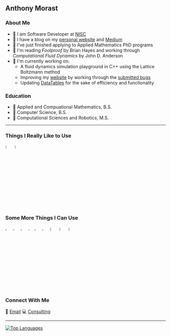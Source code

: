 ## Anthony Morast

### About Me
+ 💼 I am Software Developer at [NISC](http://nisc.coop)
+ 📖 I have a blog on my [personal website](https://anthonymorast.com/blog) and [Medium](https://medium.com/@anthony-a-morast)
+ 🏫 I've just finished applying to Applied Mathematics PhD programs
+ 📗 I'm reading *Foolproof* by Brian Hayes and working through *Computational Fluid Dynamics* by John D. Anderson
+ 👷 I'm currently working on:
  + A fluid dynamics simulation playground in C++ using the Lattice Boltzmann method
  + Improving my [website](https://ntrinsically.com) by working through the [submitted bugs](https://github.com/anthonymorast/ntrinsic_bugs)
  + Updating [DataTables](https://github.com/anthonymorast/DataTables) for the sake of efficiency and functionality


### Education
+ 📃 Applied and Compuational Mathematics, B.S.
+ 📃 Computer Science, B.S.
+ 📃 Computational Sciences and Robotics, M.S.

---

### Things I Really Like to Use
<p>
  <img src="https://user-images.githubusercontent.com/42747200/46140125-da084900-c26d-11e8-8ea7-c45ae6306309.png" width="5%" height="5%">
  <img src="https://cdn.iconscout.com/icon/free/png-256/python-3521655-2945099.png" width="5%" height="5%">
</p>

### Some More Things I Can Use
<p>
  <img src="https://images.vexels.com/media/users/3/166401/isolated/lists/b82aa7ac3f736dd78570dd3fa3fa9e24-java-programming-language-icon.png" width="4%" height="4%">
  <img src="https://www.r-project.org/logo/Rlogo.svg" width="4%" height="4%">
  <img src="https://upload.wikimedia.org/wikipedia/commons/thumb/2/21/Matlab_Logo.png/534px-Matlab_Logo.png" width="4%" height="4%">
  <img src="https://seeklogo.com/images/C/c-sharp-c-logo-02F17714BA-seeklogo.com.png" width="3%" height="3%">
  <img src="https://cdn2.iconfinder.com/data/icons/programming-50/64/206_programming-sql-data-database-512.png" width="4%" height="4%">
  <img src="https://i1.wp.com/theicom.org/wp-content/uploads/2016/03/js-logo.png?fit=500%2C500&ssl=1&w=640" width="4%" height="4%">
  <img src="https://cdn.freebiesupply.com/logos/large/2x/css3-logo-png-transparent.png" width="5%" height="5%">
  <img src="https://images.vexels.com/media/users/3/166383/isolated/preview/6024bc5746d7436c727825dc4fc23c22-html-programming-language-icon.png" width="5%" height="5%">
  <img src="https://upload.wikimedia.org/wikipedia/commons/thumb/a/a7/React-icon.svg/1280px-React-icon.svg.png" width="5%" height="5%">
</p>

### Connect With Me
📧 [Email](mailto:anthony.a.morast@gmail.com)
💻 [Consulting](https://www.anthonymorast.com/blog/consulting/)

---

[![Top Languages](https://github-readme-stats.vercel.app/api/top-langs/?username=anthonymorast&hide=postscript,gnuplot)](https://github.com/anthonymorast/)

<!--
**anthonymorast/anthonymorast** is a ✨ _special_ ✨ repository because its `README.md` (this file) appears on your GitHub profile.

Here are some ideas to get you started:

- 🔭 I’m currently working on ...
- 🌱 I’m currently learning ...
- 👯 I’m looking to collaborate on ...
- 🤔 I’m looking for help with ...
- 💬 Ask me about ...
- 📫 How to reach me: ...
- 😄 Pronouns: ...
- ⚡ Fun fact: ...
-->
